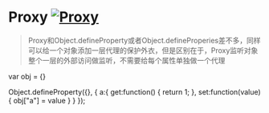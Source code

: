 # Proxy [![Proxy](https://developer.mozilla.org/static/img/web-docs-sprite.22a6a085cf14.svg)](https://developer.mozilla.org/en-US/docs/Web/JavaScript/Reference/Global_Objects/Proxy)

> Proxy和Object.defineProperty或者Object.defineProperies差不多，同样可以给一个对象添加一层代理的保护外衣，但是区别在于，Proxy监听对象整个一层的外部访问做监听，不需要给每个属性单独做一个代理

var obj = {}

Object.defineProperty({}, {
  a:{
    get:function() {
      return 1;
    },
    set:function(value) {
      obj["a"] = value
    }
  }
});
